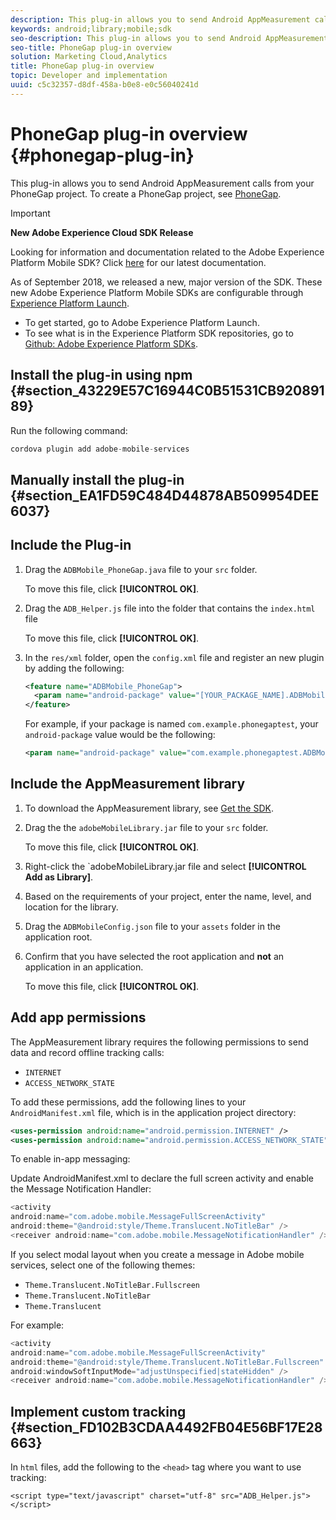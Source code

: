 ```yaml
---
description: This plug-in allows you to send Android AppMeasurement calls from your PhoneGap project.
keywords: android;library;mobile;sdk
seo-description: This plug-in allows you to send Android AppMeasurement calls from your PhoneGap project.
seo-title: PhoneGap plug-in overview
solution: Marketing Cloud,Analytics
title: PhoneGap plug-in overview
topic: Developer and implementation
uuid: c5c32357-d8df-458a-b0e8-e0c56040241d
---
```


# PhoneGap plug-in overview {#phonegap-plug-in}

This plug-in allows you to send Android AppMeasurement calls from your PhoneGap project. To create a PhoneGap project, see [PhoneGap](https://helpx.adobe.com/experience-manager/6-4/mobile/using/phonegap.html).

>[!IMPORTANT]
>
>**New Adobe Experience Cloud SDK Release**
>
>Looking for information and documentation related to the Adobe Experience Platform Mobile SDK? Click [here](https://aep-sdks.gitbook.io/docs/) for our latest documentation.
>
>As of September 2018, we released a new, major version of the SDK. These new Adobe Experience Platform Mobile SDKs are configurable through [Experience Platform Launch](https://www.adobe.com/experience-platform/launch.html).
>
>* To get started, go to Adobe Experience Platform Launch.
>* To see what is in the Experience Platform SDK repositories, go to [Github: Adobe Experience Platform SDKs](https://github.com/Adobe-Marketing-Cloud/acp-sdks).


## Install the plug-in using npm {#section_43229E57C16944C0B51531CB92089189}

Run the following command:

```java
cordova plugin add adobe-mobile-services
```

## Manually install the plug-in {#section_EA1FD59C484D44878AB509954DEE6037}

## Include the Plug-in

1. Drag the `ADBMobile_PhoneGap.java` file to your `src` folder.

   To move this file, click **[!UICONTROL OK]**. 

1. Drag the `ADB_Helper.js` file into the folder that contains the `index.html` file 

   To move this file, click **[!UICONTROL OK]**. 

1. In the `res/xml` folder, open the `config.xml` file and register an new plugin by adding the following:

   ```xml
   <feature name="ADBMobile_PhoneGap"> 
     <param name="android-package" value="[YOUR_PACKAGE_NAME].ADBMobile_PhoneGap" /> 
   </feature>
   ```

   For example, if your package is named `com.example.phonegaptest`, your `android-package` value would be the following: 

   ```xml
   <param name="android-package" value="com.example.phonegaptest.ADBMobile_PhoneGap" />
   ```

## Include the AppMeasurement library

1. To download the AppMeasurement library, see [Get the SDK](/help/android/getting-started/dev-qs.md). 
1. Drag the the `adobeMobileLibrary.jar` file to your `src` folder.

   To move this file, click **[!UICONTROL OK]**. 

1. Right-click the `adobeMobileLibrary.jar file and select **[!UICONTROL Add as Library]**. 
1. Based on the requirements of your project, enter the name, level, and location for the library. 
1. Drag the `ADBMobileConfig.json` file to your `assets` folder in the application root. 
1. Confirm that you have selected the root application and **not** an application in an application.

   To move this file, click **[!UICONTROL OK]**.

## Add app permissions

The AppMeasurement library requires the following permissions to send data and record offline tracking calls:

* `INTERNET` 
* `ACCESS_NETWORK_STATE`

To add these permissions, add the following lines to your `AndroidManifest.xml` file, which is in the application project directory:

```xml
<uses-permission android:name="android.permission.INTERNET" /> 
<uses-permission android:name="android.permission.ACCESS_NETWORK_STATE" />
```

To enable in-app messaging:

Update AndroidManifest.xml to declare the full screen activity and enable the Message Notification Handler:

```java
<activity  
android:name="com.adobe.mobile.MessageFullScreenActivity"  
android:theme="@android:style/Theme.Translucent.NoTitleBar" /> 
<receiver android:name="com.adobe.mobile.MessageNotificationHandler" />
```

If you select modal layout when you create a message in Adobe mobile services, select one of the following themes:

* `Theme.Translucent.NoTitleBar.Fullscreen` 
* `Theme.Translucent.NoTitleBar` 
* `Theme.Translucent`

For example:

```java
<activity 
android:name="com.adobe.mobile.MessageFullScreenActivity" 
android:theme="@android:style/Theme.Translucent.NoTitleBar.Fullscreen" 
android:windowSoftInputMode="adjustUnspecified|stateHidden" /> 
<receiver android:name="com.adobe.mobile.MessageNotificationHandler" />
```

## Implement custom tracking {#section_FD102B3CDAA4492FB04E56BF17E28663}

In `html` files, add the following to the `<head>` tag where you want to use tracking:

```
<script type="text/javascript" charset="utf-8" src="ADB_Helper.js"></script>
```

